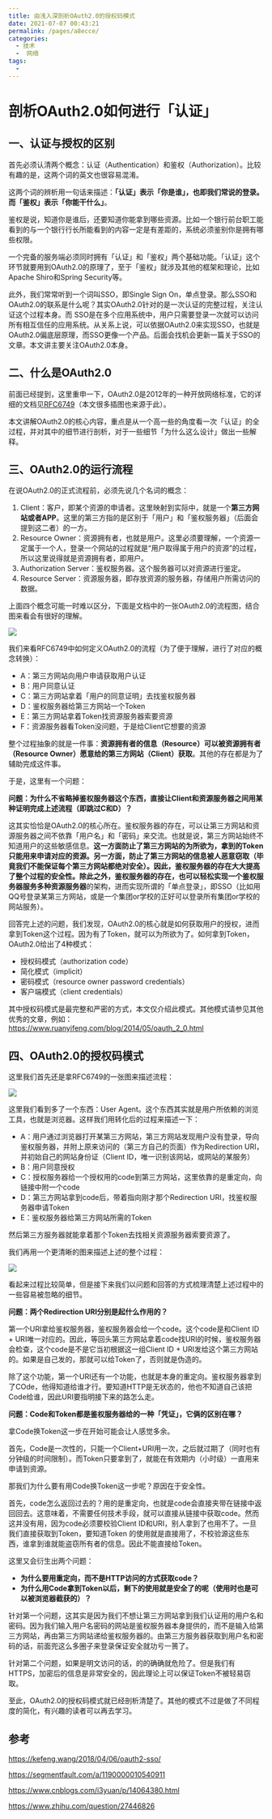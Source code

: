 ```yaml
---
title: 由浅入深剖析OAuth2.0的授权码模式
date: 2021-07-07 00:43:21
permalink: /pages/a8ecce/
categories:
  - 技术
  -  网络
tags:
  - 
---
```

# 剖析OAuth2.0如何进行「认证」

## 一、认证与授权的区别

首先必须认清两个概念：认证（Authentication）和鉴权（Authorization）。比较有趣的是，这两个词的英文也很容易混淆。

这两个词的辨析用一句话来描述：**「认证」表示「你是谁」，也即我们常说的登录。而「鉴权」表示「你能干什么」**。

鉴权是说，知道你是谁后，还要知道你能拿到哪些资源。比如一个银行前台职工能看到的与一个银行行长所能看到的内容一定是有差距的，系统必须鉴别你是拥有哪些权限。

一个完备的服务端必须同时拥有「认证」和「鉴权」两个基础功能。「认证」这个环节就要用到OAuth2.0的原理了，至于「鉴权」就涉及其他的框架和理论，比如Apache Shiro和Spring Security等。

此外，我们常常听到一个词叫SSO，即Single Sign On，单点登录。那么SSO和OAuth2.0的联系是什么呢？其实OAuth2.0针对的是一次认证的完整过程，关注认证这个过程本身。而 SSO是在多个应用系统中，用户只需要登录一次就可以访问所有相互信任的应用系统。从关系上说，可以依据OAuth2.0来实现SSO，也就是OAuth2.0偏底层原理，而SSO更像一个产品。后面会找机会更新一篇关于SSO的文章。本文讲主要关注OAuth2.0本身。



## 二、什么是OAuth2.0

前面已经提到，这里重申一下，OAuth2.0是2012年的一种开放网络标准，它的详细的文档见[RFC6749](http://www.rfcreader.com/#rfc6749)（本文很多插图也来源于此）。

本文讲解OAuth2.0的核心内容，重点是从一个高一些的角度看一次「认证」的全过程，并对其中的细节进行剖析，对于一些细节「为什么这么设计」做出一些解释。



## 三、OAuth2.0的运行流程

在说OAuth2.0的正式流程前，必须先说几个名词的概念：

1. Client：客户，即某个资源的申请者。这里映射到实际中，就是一个**第三方网站或者APP**。这里的第三方指的是区别于「用户」和「鉴权服务器」（后面会提到这二者）的一方。
2. Resource Owner：资源拥有者，也就是用户。这里必须要理解，一个资源一定属于一个人，登录一个网站的过程就是“用户取得属于用户的资源”的过程，所以这里说得就是资源拥有者，即用户。
3. Authorization Server：鉴权服务器。这个服务器可以对资源进行鉴定。
4. Resource Server：资源服务器，即存放资源的服务器，存储用户所需访问的数据。



上面四个概念可能一时难以区分，下面是文档中的一张OAuth2.0的流程图，结合图来看会有很好的理解。

![](https://gitee.com/molinchn/BlogImage/raw/master/img/20210719232212.png)

我们来看RFC6749中如何定义OAuth2.0的流程（为了便于理解，进行了对应的概念转换）：

- A：第三方网站向用户申请获取用户认证
- B：用户同意认证
- C：第三方网站拿着「用户的同意证明」去找鉴权服务器
- D：鉴权服务器给第三方网站一个Token
- E：第三方网站拿着Token找资源服务器索要资源
- F：资源服务器看Token没问题，于是给Client它想要的资源

整个过程抽象的就是一件事：**资源拥有者的信息（Resource）可以被资源拥有者（Resource Owner）愿意给的第三方网站（Client）获取**。其他的存在都是为了辅助完成这件事。



于是，这里有一个问题：

**问题：为什么不省略掉鉴权服务器这个东西，直接让Client和资源服务器之间用某种证明完成上述流程（即跳过C和D）？**

这其实恰恰是OAuth2.0的核心所在。鉴权服务器的存在，可以让第三方网站和资源服务器之间不依靠「用户名」和「密码」来交流。也就是说，第三方网站始终不知道用户的这些敏感信息。**这一方面防止了第三方网站的为所欲为，拿到的Token只能用来申请对应的资源。另一方面，防止了第三方网站的信息被人恶意窃取（毕竟我们不能保证每个第三方网站都绝对安全）。**因此，鉴权服务器的存在大大提高了整个过程的安全性。除此之外，鉴权服务器的存在，也可以轻松实现**一个鉴权服务器服务多种资源服务器**的架构，进而实现所谓的「单点登录」，即SSO（比如用QQ号登录某第三方网站，或是一个集团or学校的正好可以登录所有集团or学校的网站服务）。



回答完上述的问题，我们发现，OAuth2.0的核心就是如何获取用户的授权，进而拿到Token这个过程。因为有了Token，就可以为所欲为了。如何拿到Token，OAuth2.0给出了4种模式：

- 授权码模式（authorization code）
- 简化模式（implicit）
- 密码模式（resource owner password credentials）
- 客户端模式（client credentials）

其中授权码模式是最完整和严密的方式，本文仅介绍此模式。其他模式请参见其他优秀的文章，例如：https://www.ruanyifeng.com/blog/2014/05/oauth_2_0.html



## 四、OAuth2.0的授权码模式

这里我们首先还是拿RFC6749的一张图来描述流程：

![](https://gitee.com/molinchn/BlogImage/raw/master/img/20210728002919.png)



这里我们看到多了一个东西：User Agent。这个东西其实就是用户所依赖的浏览工具，也就是浏览器。这样我们用转化后的过程来描述一下：

- A：用户通过浏览器打开某第三方网站，第三方网站发现用户没有登录，导向鉴权服务器，并附上原来访问的（第三方自己的页面）作为Redirection URI，并初始自己的网站身份证（Client ID，唯一识别该网站，或网站的某服务）
- B：用户同意授权
- C：授权服务器给一个授权用的code到第三方网站，这里依靠的是重定向，向链接中附一个code
- D：第三方网站拿到code后，带着指向刚才那个Redirection URI，找鉴权服务器申请Token
- E：鉴权服务器给第三方网站所需的Token

然后第三方服务器就能拿着那个Token去找相关资源服务器索要资源了。

我们再用一个更清晰的图来描述上述的整个过程：

![](https://gitee.com/molinchn/BlogImage/raw/master/img/20210731001407.png)



看起来过程比较简单，但是接下来我们以问题和回答的方式梳理清楚上述过程中的一些容易被忽略的细节。

**问题：两个Redirection URI分别是起什么作用的？**

第一个URI拿给鉴权服务器，鉴权服务器会给一个code。这个code是和Client ID + URI唯一对应的。因此，等回头第三方网站拿着code找URI的时候，鉴权服务器会检查，这个code是不是它当初根据这一组Client ID + URI发给这个第三方网站的。如果是自己发的，那就可以给Token了，否则就是伪造的。

除了这个功能，第一个URI还有一个功能，也就是本身的重定向。鉴权服务器拿到了COde，他得知道给谁才行。要知道HTTP是无状态的，他也不知道自己该把Code给谁，因此URI要指明接下来的路怎么走。



**问题：Code和Token都是鉴权服务器给的一种「凭证」，它俩的区别在哪？**

拿Code换Token这一步在开始可能会让人感觉多余。

首先，Code是一次性的，只能一个Client+URI用一次，之后就过期了（同时也有分钟级的时间限制）。而Token只要拿到了，就能在有效期内（小时级）一直用来申请到资源。

那我们为什么要有用Code换Token这一步呢？原因在于安全性。

首先，code怎么返回过去的？用的是重定向，也就是code会直接夹带在链接中返回回去。这意味着，不需要任何技术手段，就可以直接从链接中获取code。然而这并没有用，因为code必须要校验Client ID和URI，别人拿到了也用不了。一旦我们直接获取到Token，要知道Token 的使用就是直接用了，不校验源这些东西，谁拿到谁就能盗窃所有者的信息。因此不能直接给Token。

这里又会衍生出两个问题：

- **为什么要用重定向，而不是HTTP访问的方式获取code？**
- **为什么用Code拿到Token以后，剩下的使用就是安全了的呢（使用时也是可以被浏览器截获的）？**

针对第一个问题，这其实是因为我们不想让第三方网站拿到我们认证用的用户名和密码。因为我们输入用户名密码的网站是鉴权服务器本身提供的，而不是输入给第三方网站，再由第三方网站递给鉴权服务器的。由第三方服务器获取到用户名和密码的话，前面兜这么多圈子来登录保证安全就功亏一篑了。

针对第二个问题，如果是明文访问的话，的的确确就危险了。但是我们有HTTPS，加密后的信息是非常安全的，因此理论上可以保证Token不被轻易窃取。

至此，OAuth2.0的授权码模式就已经剖析清楚了。其他的模式不过是做了不同程度的简化，有兴趣的读者可以再去学习。



## 参考

https://kefeng.wang/2018/04/06/oauth2-sso/

https://segmentfault.com/a/1190000010540911

https://www.cnblogs.com/i3yuan/p/14064380.html

https://www.zhihu.com/question/27446826
